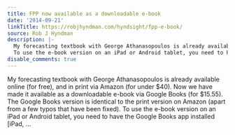 ```yaml
---
title: FPP now available as a downloadable e-book
date: '2014-09-21'
linkTitle: https://robjhyndman.com/hyndsight/fpp-e-book/
source: Rob J Hyndman
description: |-
  My forecasting textbook with George Athanasopoulos is already available online (for free), and in print via Amazon (for under $40). Now we have made it available as a downloadable e-book via Google Books (for $15.55). The Google Books version is identical to the print version on Amazon (apart from a few typos that have been fixed).
  To use the e-book version on an iPad or Android tablet, you need to have the Google Books app installed [iPad, ...
disable_comments: true
---
```

My forecasting textbook with George Athanasopoulos is already available online (for free), and in print via Amazon (for under $40). Now we have made it available as a downloadable e-book via Google Books (for $15.55). The Google Books version is identical to the print version on Amazon (apart from a few typos that have been fixed).
To use the e-book version on an iPad or Android tablet, you need to have the Google Books app installed [iPad, ...